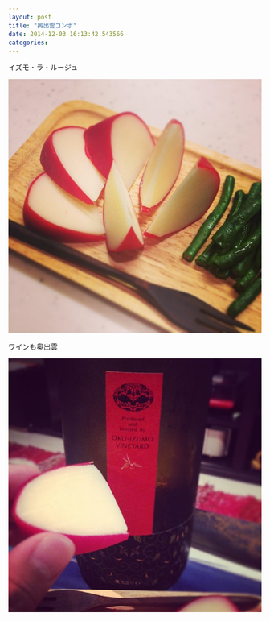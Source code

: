 ```yaml
---
layout: post
title: "奥出雲コンボ"
date: 2014-12-03 16:13:42.543566
categories: 
---
```


イズモ・ラ・ルージュ

![イズモ・ラ・ルージュ](/assets/images/201408/10623904_499835960160754_605204438_n.jpg)

ワインも奥出雲

![ワインも奥出雲](/assets/images/201408/10576079_626381844125765_858311897_n.jpg)


